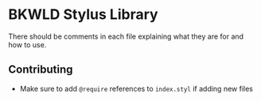 # BKWLD Stylus Library

There should be comments in each file explaining what they are for and how to use.

## Contributing

- Make sure to add `@require` references to `index.styl` if adding new files
